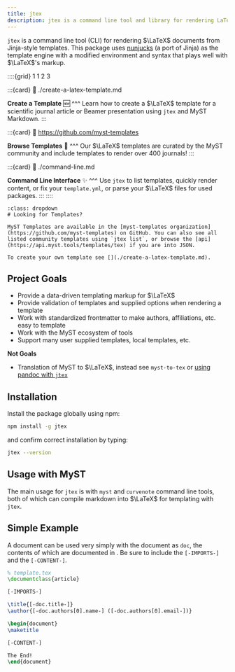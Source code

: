 ```yaml
---
title: jtex
description: jtex is a command line tool and library for rendering LaTeX documents from Jinja-style templates.
---
```


`jtex` is a command line tool (CLI) for rendering $\LaTeX$ documents from Jinja-style templates. This package uses [nunjucks](https://mozilla.github.io/nunjucks/) (a port of Jinja) as the template engine with a modified environment and syntax that plays well with $\LaTeX$'s markup.

::::{grid} 1 1 2 3

:::{card}
:link: ./create-a-latex-template.md

**Create a Template** 🆕
^^^
Learn how to create a $\LaTeX$ template for a scientific journal article or Beamer presentation using `jtex` and MyST Markdown.
:::

:::{card}
:link: https://github.com/myst-templates

**Browse Templates** 🚀
^^^
Our $\LaTeX$ templates are curated by the MyST community and include templates to render over 400 journals!
:::

:::{card}
:link: ./command-line.md

**Command Line Interface** ✨
^^^
Use `jtex` to list templates, quickly render content, or fix your `template.yml`, or parse your $\LaTeX$ files for used packages.
:::
::::

```{important}
:class: dropdown
# Looking for Templates?

MyST Templates are available in the [myst-templates organization](https://github.com/myst-templates) on GitHub. You can also see all listed community templates using `jtex list`, or browse the [api](https://api.myst.tools/templates/tex) if you are into JSON.

To create your own template see [](./create-a-latex-template.md).
```

## Project Goals

- Provide a data-driven templating markup for $\LaTeX$
- Provide validation of templates and supplied options when rendering a template
- Work with standardized frontmatter to make authors, affiliations, etc. easy to template
- Work with the MyST ecosystem of tools
- Support many user supplied templates, local templates, etc.

**Not Goals**

- Translation of MyST to $\LaTeX$, instead see `myst-to-tex` or [using pandoc with `jtex`](pandoc-comparison.md)

## Installation

Install the package globally using npm:

```bash
npm install -g jtex
```

and confirm correct installation by typing:

```bash
jtex --version
```

## Usage with MyST

The main usage for `jtex` is with `myst` and `curvenote` command line tools,
both of which can compile markdown into $\LaTeX$ for templating with `jtex`.

## Simple Example

A document can be used very simply with the document as `doc`, the contents of which are
documented in [](document.md). Be sure to include the `[-IMPORTS-]` and the `[-CONTENT-]`.

```latex
% template.tex
\documentclass{article}

[-IMPORTS-]

\title{[-doc.title-]}
\author{[-doc.authors[0].name-] ([-doc.authors[0].email-])}

\begin{document}
\maketitle

[-CONTENT-]

The End!
\end{document}
```

